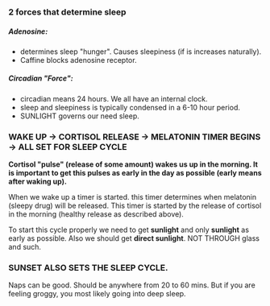 
### 2 forces that determine sleep
##### Adenosine:
- determines sleep "hunger". Causes sleepiness (if is increases naturally).
- Caffine blocks adenosine receptor.

##### Circadian "Force":
- circadian means 24 hours. We all have an internal clock.
- sleep and sleepiness is typically condensed in a 6-10 hour period.
- SUNLIGHT governs our need sleep.

### WAKE UP -> CORTISOL RELEASE -> MELATONIN TIMER BEGINS -> ALL SET FOR SLEEP CYCLE

**Cortisol "pulse" (release of some amount) wakes us up in the morning. It is important to get this pulses as early in the day as possible (early means after waking up).**

When we wake up a timer is started. this timer determines when melatonin (sleepy drug) will be released. This timer is started by the release of cortisol in the morning (healthy release as described above).

To start this cycle properly we need to get **sunlight** and only **sunlight** as early as possible.
Also we should get **direct sunlight**. NOT THROUGH glass and such.

### SUNSET ALSO SETS THE SLEEP CYCLE.

Naps can be good. Should be anywhere from 20 to 60 mins. But if you are feeling groggy, you most likely going into deep sleep.
